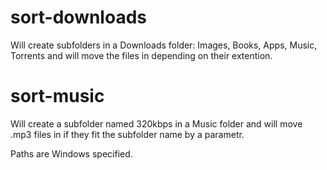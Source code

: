 # sort-downloads
Will create subfolders in a Downloads folder: Images, Books, Apps, Music, Torrents and will move the files in depending on their extention.

# sort-music
Will create a subfolder named 320kbps in a Music folder and will move .mp3 files in if they fit the subfolder name by a parametr.

Paths are Windows specified.
